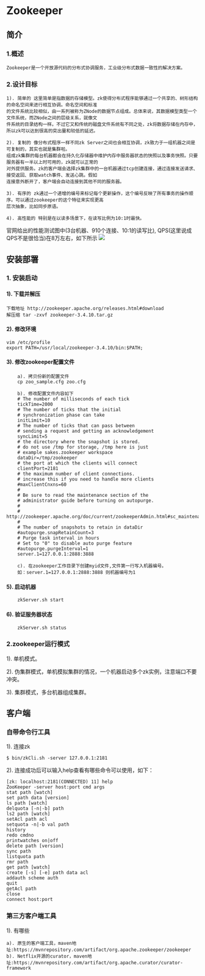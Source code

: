 # Zookeeper

## 简介
### 1.概述 
    Zookeeper是一个开放源代码的分布式协调服务，工业级分布式数据一致性的解决方案。
### 2.设计目标
    1). 简单的 这里简单是指数据的存储模型。zk使得分布式程序能够通过一个共享的、树形结构的命名空间来进行相互协调。命名空间和标准
    的文件系统比较相似，由一系列被称为ZNode的数据节点组成。总体来说，其数据模型类型一个文件系统，而ZNode之间的层级关系，就像文
    件系统的目录结构一样。不过它又和传统的磁盘文件系统有不同之处，zk将数据存储在内存中，所以zk可以达到很高的突出量和较低的延迟。
       
    2). 复制的 像分布式程序一样不同zk Server之间也会相互协调，zk致力于一组机器之间是可复制的，其实也就是集群啦。
    组成zk集群的每台机器都会在持久化存储器中维护内存中服务器状态的快照以及事务快照。只要服务器有一半以上时可用的，zk就可以正常的
    对外提供服务。zk的客户端会选择zk集群中的一台机器通过tcp创建连接，通过连接发送请求、接受返回、获取watch事件、发送心跳。假如
    连接意外断开了，客户端会自动连接到其他不同的服务器。
     
    3). 有序的 zk通过一个递增的编号来标记每个更新操作，这个编号反映了所有事务的操作顺序。可以通过zookeeper的这个特征来实现更高
    层次抽象，比如同步原语。
     
    4). 高性能的 特别是在以读多场景下，在读写比例为10:1时最快。

官网给出的性能测试图中(3台机器、910个连接、10:1的读写比), QPS(这里说成QPS不是很恰当)在8万左右，如下所示
![](https://zookeeper.apache.org/doc/r3.4.10/images/zkperfRW-3.2.jpg)
    
    

## 安装部署

### 1. 安装启动
    
#### 1). 下载并解压 
    下载地址 http://zookeeper.apache.org/releases.html#download
    解压缩 tar -zxvf zookeeper-3.4.10.tar.gz
    
#### 2). 修改环境
    vim /etc/profile
    export PATH=/usr/local/zookeeper-3.4.10/bin:$PATH;
#### 3). 修改zookeeper配置文件
        
        a). 拷贝份新的配置文件
        cp zoo_sample.cfg zoo.cfg
        
        b). 修改配置文件内容如下
        # The number of milliseconds of each tick
        tickTime=2000
        # The number of ticks that the initial 
        # synchronization phase can take
        initLimit=10
        # The number of ticks that can pass between 
        # sending a request and getting an acknowledgement
        syncLimit=5
        # the directory where the snapshot is stored.
        # do not use /tmp for storage, /tmp here is just 
        # example sakes.zookeeper workspace
        dataDir=/tmp/zookeeper 
        # the port at which the clients will connect
        clientPort=2181
        # the maximum number of client connections.
        # increase this if you need to handle more clients
        #maxClientCnxns=60
        #
        # Be sure to read the maintenance section of the 
        # administrator guide before turning on autopurge.
        #
        # http://zookeeper.apache.org/doc/current/zookeeperAdmin.html#sc_maintenance
        #
        # The number of snapshots to retain in dataDir
        #autopurge.snapRetainCount=3
        # Purge task interval in hours
        # Set to "0" to disable auto purge feature
        #autopurge.purgeInterval=1
        server.1=127.0.0.1:2888:3888
        
        c). 在zookeeper工作目录下创建myid文件,文件第一行写入机器编号。
        如：server.1=127.0.0.1:2888:3888 则机器编号为1
        
#### 5). 启动机器
    
        zkServer.sh start
    
#### 6). 验证服务器状态
    
        zkServer.sh status
        
### 2.zookeeper运行模式
  
  1). 单机模式。
  
  2). 伪集群模式，单机模拟集群的情况，一个机器启动多个zk实例，注意端口不要冲突。
  
  3). 集群模式，多台机器组成集群。

## 客户端

### 自带命令行工具
1). 连接zk 
    
    $ bin/zkCli.sh -server 127.0.0.1:2181
    
2). 连接成功后可以输入help查看有哪些命令可以使用，如下：
	
	[zk: localhost:2181(CONNECTED) 11] help
	ZooKeeper -server host:port cmd args
	stat path [watch]
	set path data [version]
	ls path [watch]
	delquota [-n|-b] path
	ls2 path [watch]
	setAcl path acl
	setquota -n|-b val path
	history 
	redo cmdno
	printwatches on|off
	delete path [version]
	sync path
	listquota path
	rmr path
	get path [watch]
	create [-s] [-e] path data acl
	addauth scheme auth
	quit 
	getAcl path
	close 
	connect host:port
### 第三方客户端工具
1). 有哪些
	
	a). 原生的客户端工具，maven地址:https://mvnrepository.com/artifact/org.apache.zookeeper/zookeeper
	b). Netflix开源的curator，maven地址:https://mvnrepository.com/artifact/org.apache.curator/curator-framework
      